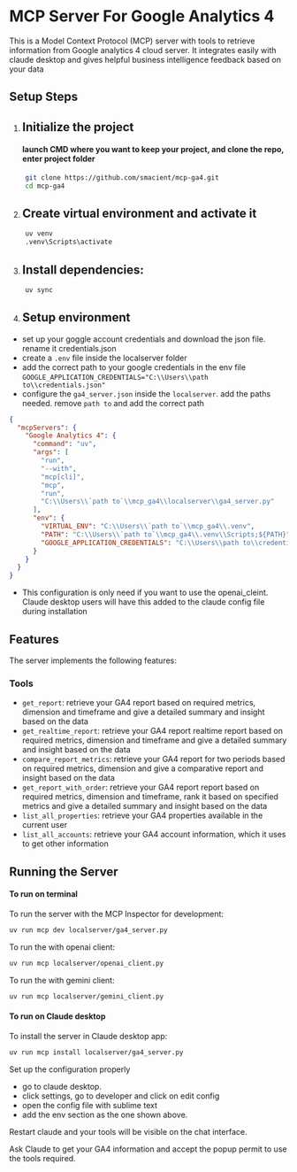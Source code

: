 # MCP Server For Google Analytics 4

This is a Model Context Protocol (MCP) server with tools to retrieve information from Google analytics 4 cloud server. It integrates easily with claude desktop and gives helpful business intelligence feedback based on your data

## Setup Steps

1.  ## Initialize the project 
    #### launch CMD where you want to keep your project, and clone the repo, enter project folder
```bash
    git clone https://github.com/smacient/mcp-ga4.git
    cd mcp-ga4
```

2.  ## Create virtual environment and activate it
```bash
    uv venv
    .venv\Scripts\activate
  ```

3.  ## Install dependencies:
```bash
    uv sync
```

4.  ## Setup environment
- set up your goggle account credentials and download the json file. rename it credentials.json
- create a `.env` file inside the localserver folder
- add the correct path to your google credentials in the env file
    `GOOGLE_APPLICATION_CREDENTIALS="C:\\Users\\path to\\credentials.json"`
- configure the `ga4_server.json` inside the `localserver`. add the paths needed. remove `path to` and add the correct path
```JSON
{
  "mcpServers": {
    "Google Analytics 4": {
      "command": "uv",
      "args": [
        "run",
        "--with",
        "mcp[cli]",
        "mcp",
        "run",
        "C:\\Users\\`path to`\\mcp_ga4\\localserver\\ga4_server.py"
      ],
      "env": {
        "VIRTUAL_ENV": "C:\\Users\\`path to`\\mcp_ga4\\.venv",
        "PATH": "C:\\Users\\`path to`\\mcp_ga4\\.venv\\Scripts;${PATH}",
        "GOOGLE_APPLICATION_CREDENTIALS": "C:\\Users\\path to\\credentials.json"
      }
    }
  }
}

```

- This configuration is only need if you want to use the openai_cleint. Claude desktop users will have this added to the claude config file during installation

## Features

The server implements the following features:

### Tools
- `get_report`: retrieve your GA4 report based on required metrics, dimension and timeframe and give a detailed summary and insight based on the data
- `get_realtime_report`: retrieve your GA4 report realtime report based on required metrics, dimension and timeframe and give a detailed summary and insight based on the data
- `compare_report_metrics`: retrieve your GA4 report for two periods based on required metrics, dimension and give a comparative report and insight based on the data
- `get_report_with_order`: retrieve your GA4 report report based on required metrics, dimension and timeframe, rank it based on specified metrics and give a detailed summary and insight based on the data
- `list_all_properties`: retrieve your GA4 properties available in the current user
- `list_all_accounts`: retrieve your GA4 account information, which it uses to get other information

## Running the Server

#### To run on terminal

To run the server with the MCP Inspector for development:
```bash
uv run mcp dev localserver/ga4_server.py
```

To run the with openai client:
```bash
uv run mcp localserver/openai_client.py
```

To run the with gemini client:
```bash
uv run mcp localserver/gemini_client.py
```

#### To run on Claude desktop

To install the server in Claude desktop app:
```bash
uv run mcp install localserver/ga4_server.py
```
Set up the configuration properly
- go to claude desktop.
- click settings, go to developer and click on edit config
- open the config file with sublime text
- add the env section as the one shown above.

 Restart claude and your tools will be visible on the chat interface.

 Ask Claude to get your GA4 information and accept the popup permit to use the tools required.
